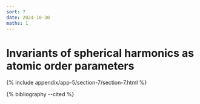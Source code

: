 ```yaml
---
sort: 7
date: 2024-10-30
maths: 1
---
```


# Invariants of spherical harmonics as atomic order parameters

{% include appendix/app-5/section-7/section-7.html %}

{% bibliography --cited %}
